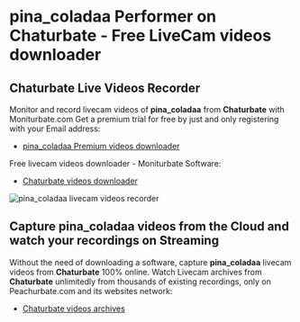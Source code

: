 # pina_coladaa Performer on Chaturbate - Free LiveCam videos downloader

## Chaturbate Live Videos Recorder

Monitor and record livecam videos of **pina_coladaa** from **Chaturbate** with Moniturbate.com
Get a premium trial for free by just and only registering with your Email address:
* [pina_coladaa Premium videos downloader](https://moniturbate.com/request-demo-licence-key.html)

Free livecam videos downloader - Moniturbate Software:
* [Chaturbate videos downloader](https://moniturbate.com/moniturbate-download-software.html)

![pina_coladaa livecam videos recorder](https://peachurnet.com/templates/moniturbate-software.png)


## Capture pina_coladaa videos from the Cloud and watch your recordings on Streaming

Without the need of downloading a software, capture **pina_coladaa** livecam videos from **Chaturbate** 100% online.
Watch Livecam archives from **Chaturbate** unlimitedly from thousands of existing recordings, only on Peachurbate.com and its websites network:
* [Chaturbate videos archives](https://peachurnet.com/)